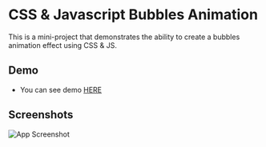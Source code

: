 # CSS & Javascript Bubbles Animation

This is a mini-project that demonstrates the ability to create a bubbles animation effect using CSS & JS.

## Demo

- You can see demo [HERE](https://bubbles-animation-js.vercel.app/)

## Screenshots

![App Screenshot](https://i.ibb.co/s24DhXX/project33.jpg)
